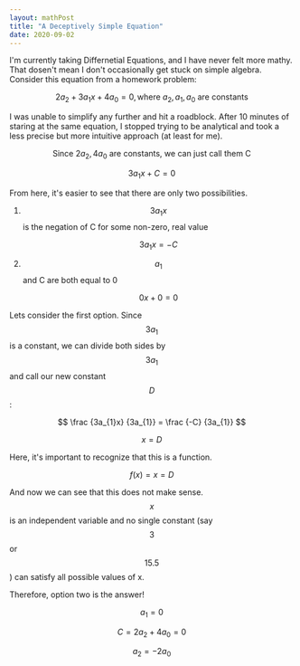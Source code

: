 ```yaml
---
layout: mathPost
title: "A Deceptively Simple Equation"
date: 2020-09-02
---
```


I'm currently taking Differnetial Equations, and I have never felt more mathy. That dosen't mean I don't occasionally get stuck on simple algebra. Consider this equation from a homework problem:

$$
2a_{2} + 3a_{1}x + 4a_{0} = 0,
\text{where \(a_{2}, a_{1}, a_{0}\) are constants}
$$

I was unable to simplify any further and hit a roadblock. After 10 minutes of staring at the same equation, I stopped trying to be analytical and took a less precise but more intuitive approach (at least for me).

$$
\text{Since \(2a_{2}, 4a_{0}\) are constants, we can just call them C}
$$

$$
3a_{1}x + C = 0
$$

From here, it's easier to see that there are only two possibilities.

1. $$3a_{1}x$$ is the negation of C for some non-zero, real value

    $$
    3a_{1}x = -C
    $$

2. $$a_{1}$$ and C are both equal to 0

    $$
    0x + 0 = 0
    $$

Lets consider the first option. Since $$3a_{1}$$ is a constant, we can divide both sides by $$3a_{1}$$ and call our new constant $$D$$:

$$
\frac {3a_{1}x} {3a_{1}} = \frac {-C} {3a_{1}}
$$

$$
x = D
$$

Here, it's important to recognize that this is a function.

$$
f(x) = x = D
$$

And now we can see that this does not make sense. $$x$$ is an independent variable and no single constant (say $$3$$ or $$15.5$$) can satisfy all possible values of x.

Therefore, option two is the answer!

$$
a_{1} = 0
$$

$$
C = 2a_{2} + 4a_{0} = 0
$$

$$
a_{2} = -2a_{0}
$$
